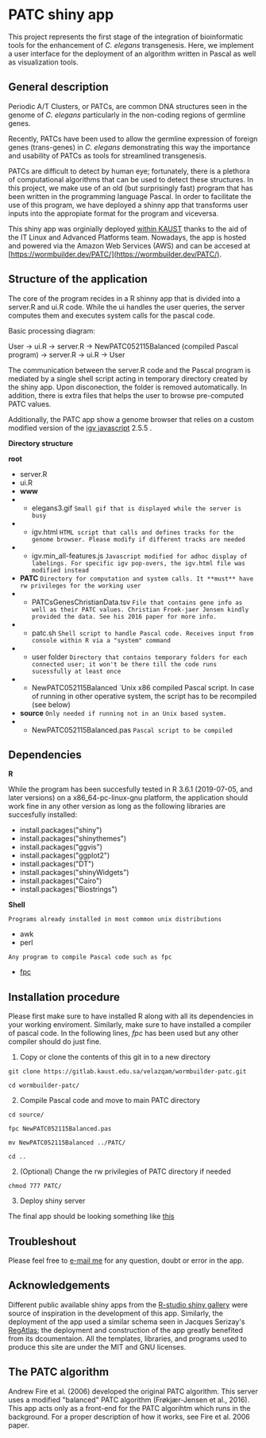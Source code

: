# PATC shiny app

This project represents the first stage of the integration of bioinformatic tools for the enhancement of *C. elegans* transgenesis. Here, we implement a user interface for the deployment of an algorithm written in Pascal as well as visualization tools.

## General description

Periodic A/T Clusters, or PATCs, are common DNA structures seen in the genome of *C. elegans* particularly in the non-coding regions of germline genes. 

Recently, PATCs have been used to allow the germline expression of foreign genes (trans-genes) in *C. elegans* demonstrating this way the importance and usability of PATCs as tools for streamlined transgenesis.

PATCs are difficult to detect by human eye; fortunately, there is a plethora of computational algorithms that can be used to detect these structures. In this project, we make use of an old (but surprisingly fast) program that has been written in the programming language Pascal. In order to facilitate the use of this program, we have deployed a shinny app that transforms user inputs into the appropiate format for the program and viceversa. 

This shiny app was orginially deployed [within KAUST](https://wormbuilder.kaust.edu.sa/) thanks to the aid of the IT Linux and Advanced Platforms team. Nowadays, the app is hosted and powered via the Amazon Web Services (AWS) and can be accesed at [https://wormbuilder.dev/PATC/](https://wormbuilder.dev/PATC/).


## Structure of the application

The core of the program recides in a R shinny app that is divided into a server.R and ui.R code. While the ui handles the user queries, the server computes them and executes system calls for the pascal code.

Basic processing diagram:

User -> ui.R -> server.R -> NewPATC052115Balanced (compiled Pascal program) -> server.R -> ui.R -> User

The communication between the server.R code and the Pascal program is mediated by a single shell script acting in temporary directory created by the shiny app. Upon disconection, the folder is removed automatically.  In addition, there is extra files that helps the user to browse pre-computed PATC values.

Additionally, the PATC app show a genome browser that relies on a custom modified version of the [igv javascript](https://github.com/igvteam/igv.js/) 2.5.5 .

**Directory structure**

**root**
*   server.R
*   ui.R
*   **www**
*   *   elegans3.gif `Small gif that is displayed while the server is busy`
*   *   igv.html `HTML script that calls and defines tracks for the genome browser. Please modify if different tracks are needed`
*   *   igv.min_all-features.js `Javascript modified for adhoc display of labelings. For specific igv pop-overs, the igv.html file was modified instead`
*  **PATC**     `Directory for computation and system calls. It **must** have rw privileges for the working user`
*  *    PATCsGenesChristianData.tsv `File that contains gene info as well as their PATC values. Christian Froek-jaer Jensen kindly provided the data. See his 2016 paper for more info.`
*  *    patc.sh    `Shell script to handle Pascal code. Receives input from console within R via a "system" command`
*  *    user folder    `Directory that contains temporary folders for each connected user; it won't be there till the code runs sucessfully at least once`
*  *    NewPATC052115Balanced    `Unix x86 compiled Pascal script. In case of running in other operative system, the script has to be recompiled (see below)
*  **source** `Only needed if running not in an Unix based system.`
*   *   NewPATC052115Balanced.pas   `Pascal script to be compiled`

## Dependencies
**R**

While the program has been succesfully tested in R 3.6.1 (2019-07-05, and later versions) on a x86_64-pc-linux-gnu platform, the application should work fine in any other version as long as the following libraries are succesfully installed:
*   install.packages("shiny")
*   install.packages("shinythemes")
*   install.packages("ggvis")
*   install.packages("ggplot2")
*   install.packages("DT")
*   install.packages("shinyWidgets")
*   install.packages("Cairo")
*   install.packages("Biostrings")

**Shell**

`Programs already installed in most common unix distributions`
*  awk
*  perl


`Any program to compile Pascal code such as fpc`

*   [fpc](https://www.freepascal.org/)

## Installation procedure

Please first make sure to have installed R along with all its dependencies in your working enviroment. Similarly, make sure to have installed a compiler of pascal code. In the following lines, *fpc* has been used but any other compiler should do just fine.

1. Copy or clone the contents of this git in to a new directory

`git clone https://gitlab.kaust.edu.sa/velazqam/wormbuilder-patc.git`

`cd wormbuilder-patc/`

2. Compile Pascal code and move to main PATC directory

`cd source/`

`fpc NewPATC052115Balanced.pas`

`mv NewPATC052115Balanced ../PATC/`

`cd ..`

2. (Optional) Change the rw privilegies of PATC directory if needed

`chmod 777 PATC/`

3. Deploy shiny server

The final app should be looking something like [this](https://wormbuilder.dev/PATC/)


## Troubleshout

Please feel free to [e-mail me](mailto:amhed.velazquez@kaust.edu.sa) for any question, doubt or error in the app.

## Acknowledgements

Different public available shiny apps from the [R-studio shiny gallery](https://shiny.rstudio.com/gallery/) were source of inspiration in the development of this app. Similarly, the deployment of the app used a similar schema seen in Jacques Serizay's [RegAtlas](https://github.com/js2264/RegAtlas); the deployment and construction of the app greatly benefited from its dcoumentaion. 
All the templates, libraries, and programs used to produce this site are under the MIT and GNU licenses.

## The PATC algorithm
Andrew Fire et al. (2006) developed the original PATC algorithm. This server uses a modified "balanced" PATC algorithm (Frøkjær-Jensen et al., 2016). This app acts only as a front-end for the PATC algorihtm which runs in the background. For a proper description of how it works, see Fire et al. 2006 paper.

